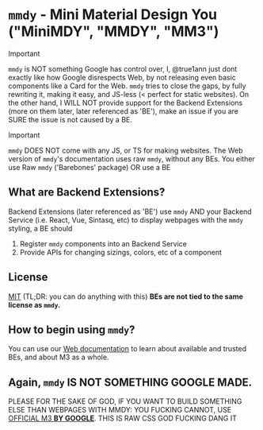 # `mmdy` - Mini Material Design You ("MiniMDY", "MMDY", "MM3")

> [!Important]
> `mmdy` is NOT something Google has control over, I, @true1ann just dont exactly like how Google disrespects Web, by not releasing even basic components like a Card for the Web.
> `mmdy` tries to close the gaps, by fully rewriting it, making it easy, and JS-less (< perfect for static websites).
> On the other hand, I WILL NOT provide support for the Backend Extensions (more on them later, later referenced as 'BE'), make an issue if you are SURE the issue is not caused by a BE.

> [!Important]
> `mmdy` DOES NOT come with any JS, or TS for making websites. The Web version of `mmdy`'s documentation uses raw `mmdy`, without any BEs. You either use Raw `mmdy` ('Barebones' package) OR use a BE

## What are Backend Extensions?
Backend Extensions (later referenced as 'BE') use `mmdy` AND your Backend Service (i.e. React, Vue, Sintasq, etc) to display webpages with the `mmdy` styling, a BE should
  1. Register `mmdy` components into an Backend Service
  2. Provide APIs for changing sizings, colors, etc of a component

## License
[MIT](LICENSE) (TL;DR: you can do anything with this)
**BEs are not tied to the same license as `mmdy`.**

## How to begin using `mmdy`?
You can use our [Web documentation](https://ann.is-a.dev/MMDY) to learn about available and trusted BEs, and about M3 as a whole.

## Again, `mmdy` IS NOT SOMETHING GOOGLE MADE.
PLEASE FOR THE SAKE OF GOD, IF YOU WANT TO BUILD SOMETHING ELSE THAN WEBPAGES WITH MMDY: YOU FUCKING CANNOT, USE [OFFICIAL M3 **BY GOOGLE**](https://m3.material.io). THIS IS RAW CSS GOD FUCKING DANG IT
